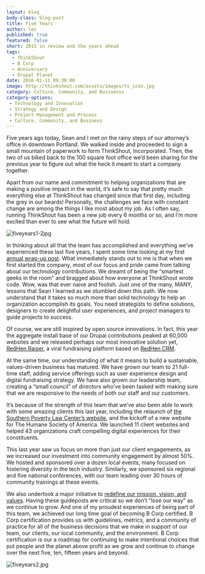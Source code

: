 ```yaml
---
layout: blog
body-class: blog-post
title: Five Years
author: lev
published: true
featured: false
short: 2015 in review and the years ahead
tags:
  - ThinkShout
  - B Corp
  - Anniversary
  - Drupal Planet
date: 2016-01-11 09:30:00
image: http://thinkshout.com/assets/images/ts_icon.jpg
category: Culture, Community, and Businesss
category-options: 
 - Technology and Innovation
 - Strategy and Design
 - Project Management and Process
 - Culture, Community, and Business
---
```


Five years ago today, Sean and I met on the rainy steps of our attorney’s office in downtown Portland. We walked inside and proceeded to sign a small mountain of paperwork to form ThinkShout, Incorporated. Then, the two of us biked back to the 100 square foot office we’d been sharing for the previous year to figure out what the heck it meant to start a company together.

Apart from our name and commitment to helping organizations that are making a positive impact in the world, it’s safe to say that pretty much everything else at ThinkShout has changed since that first day, including the grey in our beards! Personally, the challenges we face with constant change are among the things I like most about my job. As I often say, running ThinkShout has been a new job every 6 months or so, and I’m more excited than ever to see what the future will hold.

![fiveyears1-2jpg](http://thinkshout.com/assets/images/blog/fiveyears1-2.jpg)

In thinking about all that the team has accomplished and everything we’ve experienced these last five years, I spent some time looking at my first [annual wrap-up post](http://thinkshout.com/blog/2012/01/lev/looking-back-2011/). What immediately stands out to me is that when we first started the company, most of our focus and pride came from talking about our technology contributions. We dreamt of being the “smartest geeks in the room” and bragged about how everyone at ThinkShout wrote code. Wow, was that ever naive and foolish. Just one of the many, MANY, lessons that Sean I learned as we stumbled down this path. We now understand that it takes so much more than solid technology to help an organization accomplish its goals. You need strategists to define solutions, designers to create delightful user experiences, and project managers to guide projects to success. 

Of course, we are still inspired by open source innovations. In fact, this year the aggregate install base of our Drupal contributions peaked at 60,000 websites and we released perhaps our most innovative solution yet, [RedHen Raiser](https://www.drupal.org/project/redhen_raiser), a viral fundraising platform based on [RedHen CRM](https://www.drupal.org/project/redhen).

At the same time, our understanding of what it means to build a sustainable, values-driven business has matured. We have grown our team to 21 full-time staff, adding service offerings such as user experience design and digital fundraising strategy. We have also grown our leadership team, creating a “small council” of directors who’ve been tasked with making sure that we are responsive to the needs of both our staff and our customers.

It’s because of the strength of this team that we’ve also been able to work with some amazing clients this last year, including the relaunch of [the Southern Poverty Law Center’s website](https://www.splcenter.org/), and the kickoff of a new website for The Humane Society of America. We launched 11 client websites and helped 43 organizations craft compelling digital experiences for their constituents.

This last year saw us focus on more than just our client engagements, as we increased our investment into community engagement by almost 50%. We hosted and sponsored over a dozen local events, many focused on fostering diversity in the tech industry. Similarly, we sponsored six regional and five national conferences, with our team leading over 30 hours of community trainings at these events.

We also undertook a major initiative to [redefine our mission, vision, and values](http://thinkshout.com/blog/2015/08/becoming-a-bcorp/). Having these guideposts are critical so we don’t “lose our way” as we continue to grow.  And one of my proudest experiences of being part of this team, we achieved our long time goal of becoming B Corp certified. B Corp certification provides us with guidelines, metrics, and a community of practice for all of the business decisions that we make in support of our team, our clients, our local community, and the environment. B Corp certification is our a roadmap for continuing to make intentional choices that put people and the planet above profit as we grow and continue to change over the next five, ten, fifteen years and beyond.

![fiveyears2.jpg](http://thinkshout.com/assets/images/blog/fiveyears2.jpg)

